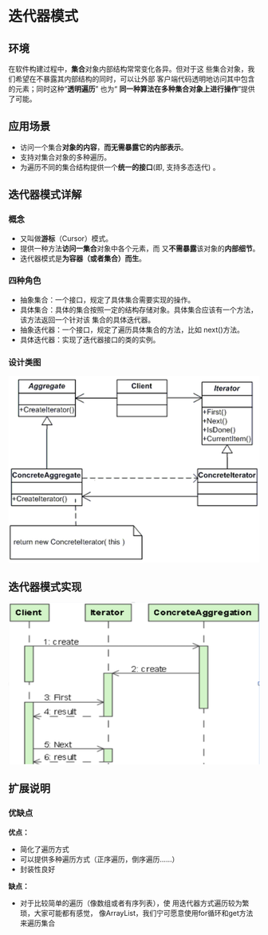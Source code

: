 # 迭代器模式

## 环境

在软件构建过程中，**集合**对象内部结构常常变化各异。但对于这 些集合对象，我们希望在不暴露其内部结构的同时，可以让外部 客户端代码透明地访问其中包含的元素；同时这种“**透明遍历**” 也为“ **同一种算法在多种集合对象上进行操作**”提供了可能。

## 应用场景

- 访问一个集合**对象的内容**，**而无需暴露它的内部表示**。
- 支持对集合对象的多种遍历。
- 为遍历不同的集合结构提供一个**统一的接口**(即, 支持多态迭代) 。

## 迭代器模式详解 

### 概念

- 又叫做**游标**（Cursor）模式。
- 提供一种方法**访问一集合**对象中各个元素，而 又**不需暴露**该对象的**内部细节**。
- 迭代器模式是**为容器（或者集合）而生**。

### 四种角色

- 抽象集合：一个接口，规定了具体集合需要实现的操作。
- 具体集合：具体的集合按照一定的结构存储对象。具体集合应该有一个方法，该方法返回一个针对该 集合的具体迭代器。
- 抽象迭代器：一个接口，规定了遍历具体集合的方法，比如 next()方法。
- 具体迭代器：实现了迭代器接口的类的实例。

### 设计类图

![iteratorDesignClass](images/iteratorDesignClass.png)

## 迭代器模式实现

![iteratorImplement ](images/iteratorImplement%20.png)

## 扩展说明

### 优缺点

**优点：** 

- 简化了遍历方式
- 可以提供多种遍历方式（正序遍历，倒序遍历……）
- 封装性良好

**缺点：**

- 对于比较简单的遍历（像数组或者有序列表），使 用迭代器方式遍历较为繁琐，大家可能都有感觉， 像ArrayList，我们宁可愿意使用for循环和get方法 来遍历集合
